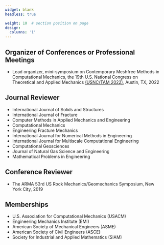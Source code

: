```yaml
---
widget: blank
headless: true

weight: 10  # section position on page
design:
  columns: '1'
---
```


## **Organizer of Conferences or Professional Meetings**
- Lead organizer, mini-symposium on Contemporary Meshfree Methods in Computational Mechanics, the 19th U.S. National Congress on Theoretical and Applied Mechanics <a href="https://www.usnctam2022.org">(USNC/TAM 2022)</a>, Austin, TX, 2022


## **Journal Reviewer**
- International Journal of Solids and Structures
- International Journal of Fracture
- Computer Methods in Applied Mechanics and Engineering
- Computational Mechanics
- Engineering Fracture Mechanics
- International Journal for Numerical Methods in Engineering
- International Journal for Multiscale Computational Engineering
- Computational Geosciences
- Journal of Natural Gas Science and Engineering
- Mathematical Problems in Engineering

## **Conference Reviewer**
- The ARMA 53rd US Rock Mechanics/Geomechanics Symposium, New York City, 2019

## **Memberships**
- U.S. Association for Computational Mechanics (USACM)<!--, 2021-present-->
- Engineering Mechanics Institute (EMI)<!--, 2020-present-->
- American Society of Mechanical Engineers (ASME)<!--, 2019-present-->
- American Society of Civil Engineers (ASCE)<!--, 2019-present-->
- Society for Industrial and Applied Mathematics (SIAM)<!--, 2018-present-->
